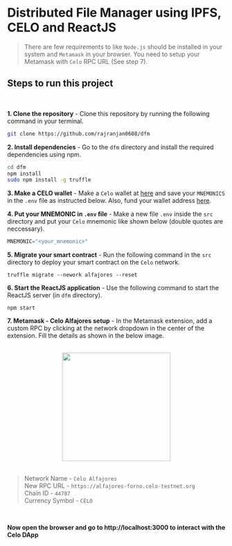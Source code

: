 # Distributed File Manager using IPFS, CELO and ReactJS

> There are few requirements to like `Node.js` should be installed in your system and `Metamask` in your browser. You need to setup your Metamask with `Celo` RPC URL (See step 7).

## Steps to run this project

<br>

**1. Clone the repository** - Clone this repository by running the following command in your terminal.

```bash
git clone https://github.com/rajranjan0608/dfm
```

**2. Install dependencies** - Go to the `dfm` directory and install the required dependencies using npm.

```bash
cd dfm
npm install
sudo npm install -g truffle
```

**3. Make a CELO wallet** - Make a `Celo` wallet at [here](https://celowallet.app/) and save your `MNEMONICS` in the `.env` file as instructed below. Also, fund your wallet address [here](https://celo.org/developers/faucet).

**4. Put your MNEMONIC in `.env` file** - Make a new file `.env` inside the `src` directory and put your `Celo` mnemonic like shown below (double quotes are neccessary).

```javascript
MNEMONIC="<your_mnemonic>"
```

**5. Migrate your smart contract** - Run the following command in the `src` directory to deploy your smart contract on the `Celo` network.

```
truffle migrate --nework alfajores --reset
```

**6. Start the ReactJS application** - Use the following command to start the ReactJS server (in `dfm` directory).

```
npm start
```

**7. Metamask - Celo Alfajores setup** - In the Metamask extension, add a custom RPC by clicking at the network dropdown in the center of the extension. Fill the details as shown in the below image.

<br>

<center>
    <img src = "https://i.imgur.com/3eFZpJn.png" style = "width: 250px;">
</center>

<br>

> Network Name - `Celo Alfajores` <br>
  New RPC URL - `https://alfajores-forno.celo-testnet.org` <br>
  Chain ID - `44787` <br>
  Currency Symbol - `CELO` <br>

<br>

**Now open the browser and go to http://localhost:3000 to interact with the Celo DApp**
